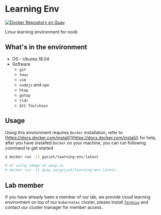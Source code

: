 # Learning Env

[![Docker Repository on Quay](https://quay.io/repository/goiiot/learning-env/status "Docker Repository on Quay")](https://quay.io/repository/goiiot/learning-env)

Linux learning environment for noob

## What's in the environment


- OS - Ubuntu 18.04
- Software
    - `git`
    - `tmux`
    - `vim`
    - `nodejs` and `npm`
    - `htop`
    - `gotop`
    - `tldr`
    - `GCC Toolchain`

## Usage

Using this environment requires `Docker` installation, refer to [https://docs.docker.com/install/](https://docs.docker.com/install/) for help, after you have installed `Docker` on your machine, you can run following command to get started

```bash
$ docker run -it goiiot/learning-env:latest

# or using image at quay.io
# docker run -it quay.io/goiiot/learning-env:latest
```

## Lab member

If you have already been a member of our lab, we provide cloud learning environment on top of our `Kubernetes` cluster, please install [`Termius`](https://www.termius.com/) and contact our cluster manager for member access.
